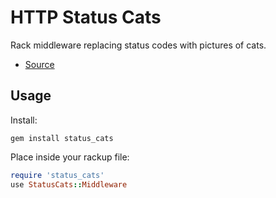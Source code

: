 # HTTP Status Cats

Rack middleware replacing status codes with pictures of cats.

* [Source](http://www.flickr.com/photos/girliemac/sets/72157628409467125/detail/)

## Usage

Install:

```
gem install status_cats
```

Place inside your rackup file:

``` ruby
require 'status_cats'
use StatusCats::Middleware
```
